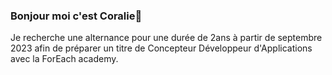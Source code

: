 ### Bonjour moi c'est Coralie👋

Je recherche une alternance pour une durée de 2ans à partir de septembre 2023 afin de préparer un titre de Concepteur Développeur d'Applications avec la ForEach academy.
  




          
          
          
          
          
          


